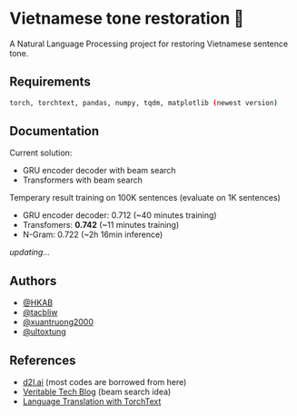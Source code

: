 
# Vietnamese tone restoration :newspaper:

A Natural Language Processing project for restoring Vietnamese sentence tone.


## Requirements 

```bash 
torch, torchtext, pandas, numpy, tqdm, matplotlib (newest version)
```
    
## Documentation

  Current solution:
  
  - GRU encoder decoder with beam search
  - Transformers with beam search

Temperary result training on 100K sentences (evaluate on 1K sentences)
  
  - GRU encoder decoder: 0.712 (~40 minutes training)
  - Transfomers: **0.742** (~11 minutes training)
  - N-Gram: 0.722 (~2h 16min inference)

*updating...*
## Authors

- [@HKAB](https://www.github.com/HKAB)
- [@tacbliw](https://github.com/tacbliw)
- [@xuantruong2000](https://github.com/xuantruong2000)
- [@ultoxtung](https://github.com/ultoxtung)

## References

- [d2l.ai](https://d2l.ai/) (most codes are borrowed from here)
- [Veritable Tech Blog](https://blog.ceshine.net/post/implementing-beam-search-part-1/) (beam search idea)
- [Language Translation with TorchText](https://pytorch.org/tutorials/beginner/torchtext_translation_tutorial.html)
